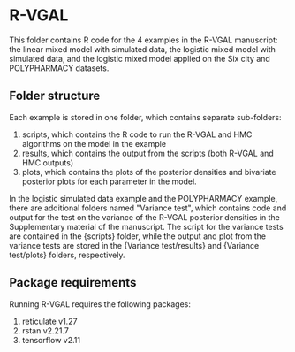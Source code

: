 # R-VGAL

This folder contains R code for the 4 examples in the R-VGAL manuscript: the linear mixed model with simulated data, the logistic mixed model with simulated data, and the logistic mixed model applied on the Six city and POLYPHARMACY datasets.

## Folder structure
Each example is stored in one folder, which contains separate sub-folders:
1. scripts, which contains the R code to run the R-VGAL and HMC algorithms on the model in the example
2. results, which contains the output from the scripts (both R-VGAL and HMC outputs)
3. plots, which contains the plots of the posterior densities and bivariate posterior plots for each parameter in the model.

In the logistic simulated data example and the POLYPHARMACY example, there are additional folders named "Variance test", which contains code and output for the test on the variance of the R-VGAL posterior densities in the Supplementary material of the manuscript. The script for the variance tests are contained in the {scripts} folder, while the output and plot from the variance tests are stored in the {Variance test/results} and {Variance test/plots} folders, respectively.

## Package requirements
Running R-VGAL requires the following packages:
1. reticulate v1.27
2. rstan v2.21.7
3. tensorflow v2.11
